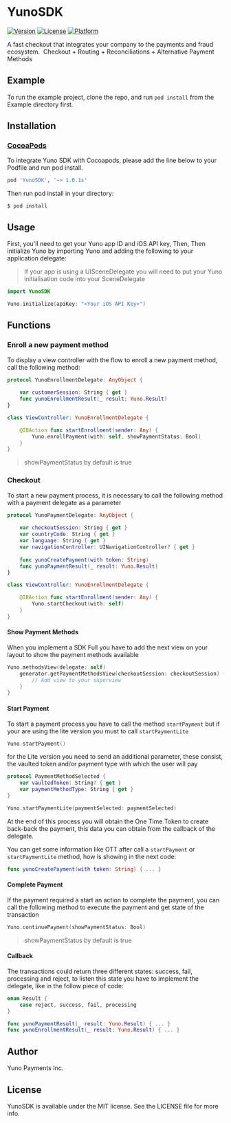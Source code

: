 # YunoSDK

[![Version](https://img.shields.io/cocoapods/v/YunoSDK.svg?style=flat)](https://cocoapods.org/pods/YunoSDK)
[![License](https://img.shields.io/cocoapods/l/YunoSDK.svg?style=flat)](https://cocoapods.org/pods/YunoSDK)
[![Platform](https://img.shields.io/cocoapods/p/YunoSDK.svg?style=flat)](https://cocoapods.org/pods/YunoSDK)

A fast checkout that integrates your company to the payments and fraud ecosystem.
‍
Checkout + Routing + Reconciliations + Alternative Payment Methods

## Example

To run the example project, clone the repo, and run `pod install` from the Example directory first.

## Installation

### [CocoaPods](https://guides.cocoapods.org/using/using-cocoapods.html)

To integrate Yuno SDK with Cocoapods, please add the line below to your Podfile and run pod install. 

```ruby
pod 'YunoSDK', '~> 1.0.1s'
```

Then run pod install in your directory:

```shell
$ pod install
```

## Usage

First, you'll need to get your Yuno app ID and iOS API key, Then, Then initialize Yuno by importing Yuno and adding the following to your application delegate:

> If your app is using a UISceneDelegate you will need to put your Yuno initialisation code into your SceneDelegate

```swift
import YunoSDK

Yuno.initialize(apiKey: "<Your iOS API Key>")
```

## Functions

### Enroll a new payment method
To display a view controller with the flow to enroll a new payment method, call the following method:
```swift
protocol YunoEnrollmentDelegate: AnyObject {
        
    var customerSession: String { get }
    func yunoEnrollmentResult(_ result: Yuno.Result)
}

class ViewController: YunoEnrollmentDelegate {

    @IBAction func startEnrollment(sender: Any) {
        Yuno.enrollPayment(with: self, showPaymentStatus: Bool)
    }
}
```

> showPaymentStatus by default is true

### Checkout
To start a new payment process, it is necessary to call the following method with a payment delegate as a parameter
```swift 
protocol YunoPaymentDelegate: AnyObject {
        
    var checkoutSession: String { get }
    var countryCode: String { get }
    var language: String { get }
    var navigationController: UINavigationController? { get }
    
    func yunoCreatePayment(with token: String)
    func yunoPaymentResult(_ result: Yuno.Result)
}

class ViewController: YunoEnrollmentDelegate {

    @IBAction func startEnrollment(sender: Any) {
        Yuno.startCheckout(with: self)
    }
}
```
#### Show Payment Methods
When you implement a SDK Full you have to add the next view on your layout to show the payment methods available
```swift 
Yuno.methodsView(delegate: self)
    generator.getPaymentMethodsView(checkoutSession: checkoutSession) { [weak self] (view: UIView) in
        // Add view to your superview
    }
}
```
#### Start Payment
To start a payment process you have to call the method `startPayment` but if your are using the lite version you must to call `startPaymentLite`
```swift 
Yuno.startPayment()
```
for the Lite version you need to send an additional parameter, these consist, the vaulted token and/or payment type with which the user will pay  

```swift 
protocol PaymentMethodSelected {
    var vaultedToken: String? { get }
    var paymentMethodType: String { get }
}

Yuno.startPaymentLite(paymentSelected: paymentSelected)
```
At the end of this process you will obtain the One Time Token to create back-back the payment, this data you can obtain from the callback of the delegate.

You can get some information like OTT after call a `startPayment` or `startPaymentLite` method, how is showing in the next code:

```swift 
func yunoCreatePayment(with token: String) { ... }
```
#### Complete Payment
If the payment required a start an action to complete the payment, you can call the following method to execute the payment and get state of the transaction
```swift 
Yuno.continuePayment(showPaymentStatus: Bool)
```

> showPaymentStatus by default is true

#### Callback
The transactions could return three different states: success, fail, processing and reject, to listen this state you have to implement the delegate, like in the follow piece of code:
```swift 
enum Result {
    case reject, success, fail, processing
}

func yunoPaymentResult(_ result: Yuno.Result) { ... }
func yunoEnrollmentResult(_ result: Yuno.Result) { ... }
```
## Author

Yuno Payments Inc.

## License

YunoSDK is available under the MIT license. See the LICENSE file for more info.
